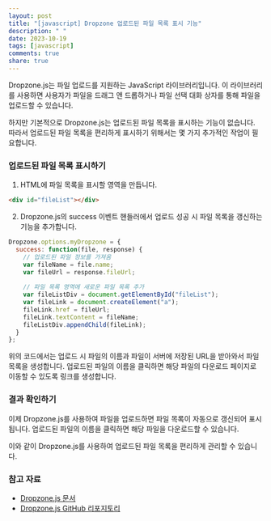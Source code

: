 ```yaml
---
layout: post
title: "[javascript] Dropzone 업로드된 파일 목록 표시 기능"
description: " "
date: 2023-10-19
tags: [javascript]
comments: true
share: true
---
```


Dropzone.js는 파일 업로드를 지원하는 JavaScript 라이브러리입니다. 이 라이브러리를 사용하면 사용자가 파일을 드래그 앤 드롭하거나 파일 선택 대화 상자를 통해 파일을 업로드할 수 있습니다.

하지만 기본적으로 Dropzone.js는 업로드된 파일 목록을 표시하는 기능이 없습니다. 따라서 업로드된 파일 목록을 편리하게 표시하기 위해서는 몇 가지 추가적인 작업이 필요합니다.

### 업로드된 파일 목록 표시하기

1. HTML에 파일 목록을 표시할 영역을 만듭니다.
   
```html
<div id="fileList"></div>
```

2. Dropzone.js의 success 이벤트 핸들러에서 업로드 성공 시 파일 목록을 갱신하는 기능을 추가합니다.
   
```javascript
Dropzone.options.myDropzone = {
  success: function(file, response) {
    // 업로드된 파일 정보를 가져옴
    var fileName = file.name;
    var fileUrl = response.fileUrl;
    
    // 파일 목록 영역에 새로운 파일 목록 추가
    var fileListDiv = document.getElementById("fileList");
    var fileLink = document.createElement("a");
    fileLink.href = fileUrl;
    fileLink.textContent = fileName;
    fileListDiv.appendChild(fileLink);
  }
};
```

위의 코드에서는 업로드 시 파일의 이름과 파일이 서버에 저장된 URL을 받아와서 파일 목록을 생성합니다. 업로드된 파일의 이름을 클릭하면 해당 파일의 다운로드 페이지로 이동할 수 있도록 링크를 생성합니다.

### 결과 확인하기

이제 Dropzone.js를 사용하여 파일을 업로드하면 파일 목록이 자동으로 갱신되어 표시됩니다. 업로드된 파일의 이름을 클릭하면 해당 파일을 다운로드할 수 있습니다.

이와 같이 Dropzone.js를 사용하여 업로드된 파일 목록을 편리하게 관리할 수 있습니다.

### 참고 자료

- [Dropzone.js 문서](https://www.dropzonejs.com/)
- [Dropzone.js GitHub 리포지토리](https://github.com/dropzone/dropzone)